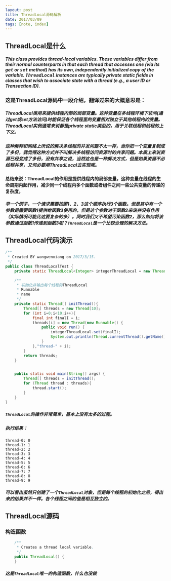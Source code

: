 ```yaml
---
layout: post
title: ThreadLocal源码解析
date: 2017/03/09
tags: [note, index]
---
```


## ThreadLocal是什么
##### This class provides thread-local variables.  These variables differ from their normal counterparts in that each thread that accesses one (via its <tt>get</tt> or <tt>set</tt> method) has its own, independently initialized copy of the variable.  <tt>ThreadLocal</tt> instances are typically private static fields in classes that wish to associate state with a thread (e.g., a user ID or Transaction ID).
<!--more-->

### 这是ThreadLocal源码中一段介绍，翻译过来的大概意思是：
##### ThreadLocal类用来提供线程内部的局部变量。这种变量在多线程环境下访问(通过get或set方法访问)时能保证各个线程里的变量相对独立于其他线程内的变量。ThreadLocal实例通常来说都是private static类型的，用于关联线程和线程的上下文。

##### 这种解释和网络上所说的解决多线程的并发问题不太一样，当你把一个变量复制成了多份，我觉得这种方式并不叫解决多线程访问资源时的共享问题。本质上来说资源已经变成了多份，没有共享之说，当然这也是一种解决方式，但是如果资源不必线程共享，又何必要用ThreadLocal去实现呢。

#### 总结来说：ThreadLocal的作用是提供线程内的局部变量，这种变量在线程的生命周期内起作用，减少同一个线程内多个函数或者组件之间一些公共变量的传递的复杂度。
##### 举一个例子，一个请求需要按照1、2、3这个顺序执行3个函数。但是其中有一个参数是需要函数1提供给函数3使用的，但是这个参数对于函数2来说并没有作用（实际情况可能比这要复杂的多）。同时我们又不希望污染函数2，那么如何将该参数通过函数1传递到函数3呢？`ThreadLocal`是一个比较合理的解决方法。

## ThreadLocal代码演示

```JAVA
/**
 * Created BY wangwenxiang on 2017/3/15.
 */
public class ThreadLocalTest {
    private static ThreadLocal<Integer> integerThreadLocal = new ThreadLocal<Integer>();

    /**
     * 初始化并输出每个线程的ThreadLocal
     * Runnable
     * name
     */
    private static Thread[] initThread(){
        Thread[] threads = new Thread[10];
        for (int i=0;i<10;i++){
            final int finalI = i;
            threads[i] = new Thread(new Runnable() {
                public void run() {
                    integerThreadLocal.set(finalI);
                    System.out.println(Thread.currentThread().getName()+": "+integerThreadLocal.get());
                }
            },"thread-" + i);
        }
        return threads;
    }


    public static void main(String[] args) {
        Thread[] threads = initThread();
        for (Thread thread : threads){
            thread.start();
        }
    }
}
```

##### `ThreadLocal`的操作非常简单，基本上没有太多的过程。

##### 执行结果：
```
thread-0: 0
thread-1: 1
thread-2: 2
thread-3: 3
thread-4: 4
thread-5: 5
thread-6: 6
thread-7: 7
thread-8: 8
thread-9: 9
```

##### 可以看出虽然只创建了一个`ThreadLocal`对象，但是每个线程的初始化之后，得出来的结果并不一样。各个线程之间的值是相互独立的。

## ThreadLocal源码
### 构造函数
```java
    /**
     * Creates a thread local variable.
     */
    public ThreadLocal() {
    }
```
##### 这是`ThreadLocal`唯一的构造函数，什么也没做




